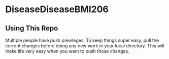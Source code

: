 # DiseaseDiseaseBMI206

## Using This Repo
Multiple people have push previleges. To keep things super easy, pull the current changes before doing any new work in your local directory. This will make life very easy when you want to push those changes.
